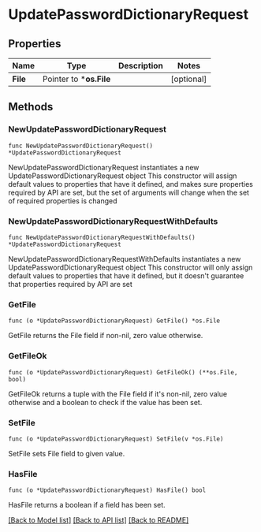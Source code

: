 # UpdatePasswordDictionaryRequest

## Properties

Name | Type | Description | Notes
------------ | ------------- | ------------- | -------------
**File** | Pointer to ***os.File** |  | [optional] 

## Methods

### NewUpdatePasswordDictionaryRequest

`func NewUpdatePasswordDictionaryRequest() *UpdatePasswordDictionaryRequest`

NewUpdatePasswordDictionaryRequest instantiates a new UpdatePasswordDictionaryRequest object
This constructor will assign default values to properties that have it defined,
and makes sure properties required by API are set, but the set of arguments
will change when the set of required properties is changed

### NewUpdatePasswordDictionaryRequestWithDefaults

`func NewUpdatePasswordDictionaryRequestWithDefaults() *UpdatePasswordDictionaryRequest`

NewUpdatePasswordDictionaryRequestWithDefaults instantiates a new UpdatePasswordDictionaryRequest object
This constructor will only assign default values to properties that have it defined,
but it doesn't guarantee that properties required by API are set

### GetFile

`func (o *UpdatePasswordDictionaryRequest) GetFile() *os.File`

GetFile returns the File field if non-nil, zero value otherwise.

### GetFileOk

`func (o *UpdatePasswordDictionaryRequest) GetFileOk() (**os.File, bool)`

GetFileOk returns a tuple with the File field if it's non-nil, zero value otherwise
and a boolean to check if the value has been set.

### SetFile

`func (o *UpdatePasswordDictionaryRequest) SetFile(v *os.File)`

SetFile sets File field to given value.

### HasFile

`func (o *UpdatePasswordDictionaryRequest) HasFile() bool`

HasFile returns a boolean if a field has been set.


[[Back to Model list]](../README.md#documentation-for-models) [[Back to API list]](../README.md#documentation-for-api-endpoints) [[Back to README]](../README.md)


